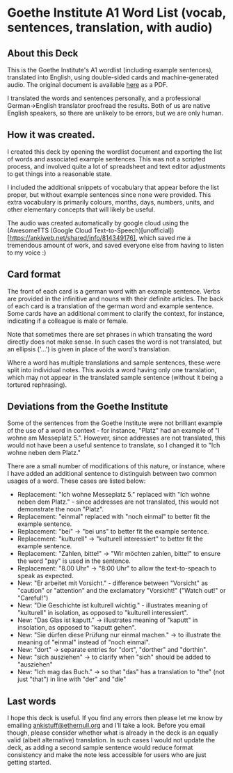 # Goethe Institute A1 Word List (vocab, sentences, translation, with audio)

## About this Deck

This is the Goethe Institute's A1 wordlist (including example sentences), translated into English, using double-sided cards and machine-generated audio.
The original document is available [here](https://www.goethe.de/pro/relaunch/prf/de/A1_SD1_Wortliste_02.pdf) as a PDF.

I translated the words and sentences personally, and a professional German->English translator proofread the results.
Both of us are native English speakers, so there are unlikely to be errors, but we are only human.


## How it was created.

I created this deck by opening the wordlist document and exporting the list of words and associated example sentences.
This was not a scripted process, and involved quite a lot of spreadsheet and text editor adjustments to get things into a reasonable state.

I included the additional snippets of vocabulary that appear before the list proper, but without example sentences since none were provided.
This extra vocabulary is primarily colours, months, days, numbers, units, and other elementary concepts that will likely be useful.

The audio was created automatically by google cloud using the (AwesomeTTS \(Google Cloud Text-to-Speech\)\[unofficial\])[https://ankiweb.net/shared/info/814349176], which saved me a tremendous amount of work, and saved everyone else from having to listen to my voice :)


## Card format

The front of each card is a german word with an example sentence.
Verbs are provided in the infinitive and nouns with their definite articles.
The back of each card is a translation of the german word and example sentence.
Some cards have an additional comment to clarify the context, for instance, indicating if a colleague is male or female.

Note that sometimes there are set phrases in which transating the word directly does not make sense.
In such cases the word is not translated, but an ellipsis ('...') is given in place of the word's translation.

Where a word has multiple translations and sample sentences, these were split into individual notes.
This avoids a word having only one translation, which may not appear in the translated sample sentence (without it being a tortured rephrasing).


## Deviations from the Goethe Institute

Some of the sentences from the Goethe Institute were not brilliant example of the use of a word in context - for instance, "Platz" had an example of "I wohne am Messeplatz 5.".
However, since addresses are not translated, this would not have been a useful sentence to translate, so I changed it to "Ich wohne neben dem Platz."

There are a small number of modifications of this nature, or instance, where I have added an additional sentence to distinguish between two common usages of a word.
These cases are listed below:

* Replacement: "Ich wohne Messeplatz 5." replaced with "Ich wohne neben dem Platz." - since addresses are not translated, this would not demonstrate the noun "Platz".
* Replacement: "einmal" replaced with "noch einmal" to better fit the example sentence.
* Replacement: "bei" -> "bei uns" to better fit the example sentence.
* Replacement: "kulturell" -> "kulturell interessiert" to better fit the example sentence.
* Replacement: "Zahlen, bitte!" -> "Wir möchten zahlen, bitte!" to ensure the word "pay" is used in the sentence.
* Replacement: "8.00 Uhr" -> "8:00 Uhr" to allow the text-to-speach to speak as expected.
* New: "Er arbeitet mit Vorsicht." - difference between "Vorsicht" as "caution" or "attention" and the exclamatory "Vorsicht!" ("Watch out!" or "Careful!")
* New: "Die Geschichte ist kulturell wichtig." - illustrates meaning of "kulturell" in isolation, as opposed to "kulturell interessiert".
* New: "Das Glas ist kaputt." -> illustrates meaning of "kaputt" in insolation, as opposed to "kaputt gehen".
* New: "Sie dürfen diese Prüfung nur einmal machen." -> to illustrate the meaning of "einmal" instead of "noch einmal".
* New: "dort" -> separate entries for "dort", "dorther" and "dorthin".
* New: "sich ausziehen" -> to clarify when "sich" should be added to "ausziehen"
* New: "Ich mag das Buch." -> so that "das" has a translation to "the" (not just "that") in line with "der" and "die"


## Last words

I hope this deck is useful. If you find any errors then please let me know by emailing ankistuff@ethernull.org and I'll take a look.
Before you email though, please consider whether what is already in the deck is an equally valid (albeit alternative) translation.
In such cases I would not update the deck, as adding a second sample sentence would reduce format consistency and make the note less accessible for users who are just getting started.

